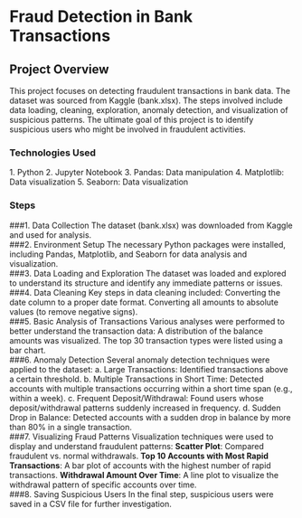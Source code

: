 <h1>Fraud Detection in Bank Transactions</h1>

<h2>Project Overview</h2>
This project focuses on detecting fraudulent transactions in bank data. The dataset was sourced from Kaggle (bank.xlsx). The steps involved include data loading, cleaning, exploration, anomaly detection, and visualization of suspicious patterns. The ultimate goal of this project is to identify suspicious users who might be involved in fraudulent activities.

<h3>Technologies Used</h3>
    1. Python
    2. Jupyter Notebook
    3. Pandas: Data manipulation
    4. Matplotlib: Data visualization
    5. Seaborn: Data visualization

<h3>Steps</h3>

###1. Data Collection
The dataset (bank.xlsx) was downloaded from Kaggle and used for analysis.
<br>
###2. Environment Setup
The necessary Python packages were installed, including Pandas, Matplotlib, and Seaborn for data analysis and visualization.<br>
###3. Data Loading and Exploration
The dataset was loaded and explored to understand its structure and identify any immediate patterns or issues.<br>
###4. Data Cleaning
Key steps in data cleaning included:
    Converting the date column to a proper date format.
    Converting all amounts to absolute values (to remove negative signs).<br>
###5. Basic Analysis of Transactions
Various analyses were performed to better understand the transaction data:
    A distribution of the balance amounts was visualized.
    The top 30 transaction types were listed using a bar chart.<br>
###6. Anomaly Detection
Several anomaly detection techniques were applied to the dataset:
    a. Large Transactions: Identified transactions above a certain threshold.
    b. Multiple Transactions in Short Time: Detected accounts with multiple transactions occurring within a short time span (e.g., within a week).
    c. Frequent Deposit/Withdrawal: Found users whose deposit/withdrawal patterns suddenly increased in frequency.
    d. Sudden Drop in Balance: Detected accounts with a sudden drop in balance by more than 80% in a single transaction.<br>
###7. Visualizing Fraud Patterns
Visualization techniques were used to display and understand fraudulent patterns:
    **Scatter Plot**: Compared fraudulent vs. normal withdrawals.
    **Top 10 Accounts with Most Rapid Transactions**: A bar plot of accounts with the highest number of rapid transactions.
    **Withdrawal Amount Over Time**: A line plot to visualize the withdrawal pattern of specific accounts over time.<br>
###8. Saving Suspicious Users
In the final step, suspicious users were saved in a CSV file for further investigation.<br>
